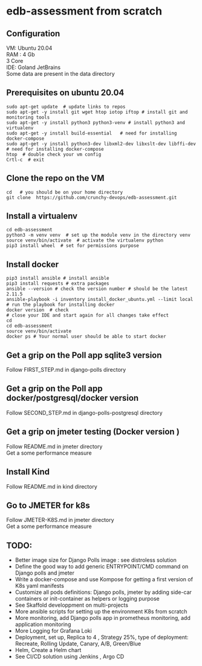 # edb-assessment from scratch

## Configuration 
VM: Ubuntu 20.04  
RAM : 4 Gb    
3 Core  
IDE: Goland  JetBrains  
Some data are present in the data directory

## Prerequisites on ubuntu 20.04
```shell
sudo apt-get update  # update links to repos
sudo apt-get -y install git wget htop iotop iftop # install git and monitoring tools
sudo apt-get -y install python3 python3-venv # install python3 and virtualenv
sudo apt-get -y install build-essential   # need for installing docker-compose
sudo apt-get -y install python3-dev libxml2-dev libxslt-dev libffi-dev # need for installing docker-compose
htop  # double check your vm config
Crtl-c  # exit
```

## Clone the repo  on the VM
```shell
cd   # you should be on your home directory
git clone  https://github.com/crunchy-devops/edb-assessment.git
```

## Install a virtualenv
```shell
cd edb-assessment
python3 -m venv venv  # set up the module venv in the directory venv
source venv/bin/activate  # activate the virtualenv python
pip3 install wheel  # set for permissions purpose
```

## Install docker 
```shell
pip3 install ansible # install ansible
pip3 install requests # extra packages
ansible --version # check the version number # should be the latest 2.11.5
ansible-playbook -i inventory install_docker_ubuntu.yml --limit local  # run the playbook for installing docker
docker version  # check 
# close your IDE and start again for all changes take effect
cd
cd edb-assessment
source venv/bin/activate
docker ps # Your normal user should be able to start docker  
```

## Get a grip on the Poll app sqlite3 version
Follow FIRST_STEP.md in django-polls directory

## Get a grip on the Poll app docker/postgresql/docker version
Follow SECOND_STEP.md in django-polls-postgresql  directory

## Get a grip on jmeter testing (Docker version )
Follow README.md in jmeter directory   
Get a some performance measure  

## Install Kind
Follow README.md in kind directory

## Go to JMETER for k8s 
Follow JMETER-K8S.md in jmeter directory  
Get a some performance measure  

## TODO: 
- Better image size for Django Polls image : see distroless solution  
- Define the good way to add generic ENTRYPOINT/CMD command on Django polls and jmeter  
- Write a docker-compose and use Kompose for getting a first version of K8s yaml manifests  
- Customize all pods definitions: Django polls, jmeter by adding side-car containers or init-container as helpers or logging purpose     
- See Skaffold developpment on multi-projects     
- More ansible scripts for setting up the environment K8s from scratch  
- More monitoring, add Django polls app in prometheus monitoring, add application monitoring     
- More Logging for Grafana Loki   
- Deployment, set up, Replica to 4 , Strategy 25%, type of deployment: Recreate, Rolling Update, Canary, A/B, Green/Blue  
- Helm, Create a Helm chart  
- See CI/CD solution using  Jenkins , Argo CD    